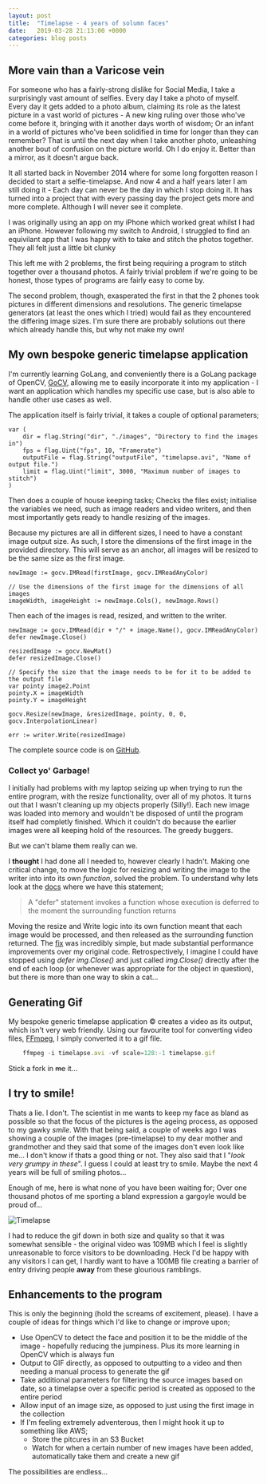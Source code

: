```yaml
---
layout: post
title:  "Timelapse - 4 years of solumn faces"
date:   2019-03-28 21:13:00 +0000
categories: blog posts
---
```


## More vain than a Varicose vein

For someone who has a fairly-strong dislike for Social Media, I take a surprisingly vast amount of selfies. Every day I take a photo of myself. Every day it gets added to a photo album, claiming its role as the latest picture in a vast world of pictures - A new king ruling over those who've come before it, bringing with it another days worth of wisdom; Or an infant in a world of pictures who've been solidified in time for longer than they can remember? That is until the next day when I take another photo, unleashing another bout of confusion on the picture world. Oh I do enjoy it. Better than a mirror, as it doesn't argue back.

It all started back in November 2014 where for some long forgotten reason I decided to start a selfie-timelapse. And now 4 and a half years later I am still doing it - Each day can never be the day in which I stop doing it. It has turned into a project that with every passing day the project gets more and more complete. Although I will never see it complete.

I was originally using an app on my iPhone which worked great whilst I had an iPhone. However following my switch to Android, I struggled to find an equivilant app that I was happy with to take and stitch the photos together. They all felt just a little bit clunky

This left me with 2 problems, the first being requiring a program to stitch together over a thousand photos. A fairly trivial problem if we're going to be honest, those types of programs are fairly easy to come by. 

The second problem, though, exasperated the first in that the 2 phones took pictures in different dimensions and resolutions. The generic timelapse generators (at least the ones which I tried) would fail as they encountered the differing image sizes. I'm sure there are probably solutions out there which already handle this, but why not make my own!


## My own bespoke generic timelapse application
I'm currently learning GoLang, and conveniently there is a GoLang package of OpenCV, [GoCV](https://gocv.io/), allowing me to easily incorporate it into my application - I want an application which handles my specific use case, but is also able to handle other use cases as well.

The application itself is fairly trivial, it takes a couple of optional parameters;

```golang
var (
    dir = flag.String("dir", "./images", "Directory to find the images in")
    fps = flag.Uint("fps", 10, "Framerate")
    outputFile = flag.String("outputFile", "timelapse.avi", "Name of output file.")
    limit = flag.Uint("limit", 3000, "Maximum number of images to stitch")
)
```

Then does a couple of house keeping tasks; Checks the files exist; initialise the variables we need, such as image readers and video writers, and then most importantly gets ready to handle resizing of the images.

Because my pictures are all in different sizes, I need to have a constant image output size. As such, I store the dimensions of the first image in the provided directory. This will serve as an anchor, all images will be resized to be the same size as the first image.
```
newImage := gocv.IMRead(firstImage, gocv.IMReadAnyColor)

// Use the dimensions of the first image for the dimensions of all images
imageWidth, imageHeight := newImage.Cols(), newImage.Rows()
```

Then each of the images is read, resized, and written to the writer.

```golang
newImage := gocv.IMRead(dir + "/" + image.Name(), gocv.IMReadAnyColor)
defer newImage.Close()

resizedImage := gocv.NewMat()
defer resizedImage.Close()

// Specify the size that the image needs to be for it to be added to the output file
var pointy image2.Point
pointy.X = imageWidth
pointy.Y = imageHeight

gocv.Resize(newImage, &resizedImage, pointy, 0, 0, gocv.InterpolationLinear)

err := writer.Write(resizedImage)

```

The complete source code is on [GitHub](https://github.com/david-mcqueen/timelapse-stitcher).


### Collect yo' Garbage!
I initially had problems with my laptop seizing up when trying to run the entire program, with the resize functionality, over all of my photos. It turns out that I wasn't cleaning up my objects properly (Silly!). Each new image was loaded into memory and wouldn't be disposed of until the program itself had completly finished. Which it couldn't do because the earlier images were all keeping hold of the resources. The greedy buggers. 

But we can't blame them really can we.

I **thought** I had done all I needed to, however clearly I hadn't. Making one critical change, to move the logic for resizing and writing the image to the writer into into its own _function_, solved the problem. To understand why lets look at the [docs](https://golang.org/ref/spec#Defer_statements) where we have this statement;
> A "defer" statement invokes a function whose execution is deferred to the moment the surrounding function returns

Moving the resize and Write logic into its own function meant that each image would be processed, and then released as the surrounding function returned. The [fix](https://github.com/david-mcqueen/timelapse-stitcher/commit/f2666c4e9bf99281be535feebc6f92c077f0cb63) was incredibly simple, but made substantial performance improvements over my original code. Retrospectively, I imagine I could have stopped using _defer img.Close()_ and just called _img.Close()_ directly after the end of each loop (or whenever was appropriate for the object in question), but there is more than one way to skin a cat...


## Generating Gif

My bespoke generic timelapse application &copy; creates a video as its output, which isn't very web friendly. Using our favourite tool for converting video files, [FFmpeg](https://ffmpeg.org/), I simply converted it to a gif file.

```javascript
    ffmpeg -i timelapse.avi -vf scale=128:-1 timelapse.gif
```
Stick a fork in ~~me~~ it...

## I try to smile!
Thats a lie. I don't. The scientist in me wants to keep my face as bland as possible so that the focus of the pictures is the ageing process, as opposed to my gawky _smile_. With that being said, a couple of weeks ago I was showing a couple of the images (pre-timelapse) to my dear mother and grandmother and they said that some of the images don't even look like me... I don't know if thats a good thing or not. They also said that I "_look very grumpy in these_". I guess I could at least try to smile. Maybe the next 4 years will be full of smiling photos...

Enough of me, here is what none of you have been waiting for; Over one thousand photos of me sporting a bland expression a gargoyle would be proud of...


![Timelapse](/assets/images/timelapse/timelapse.gif)

I had to reduce the gif down in both size and quality so that it was somewhat sensible - the original video was 109MB which I feel is slightly unreasonable to force visitors to be downloading. Heck I'd be happy with any visitors I can get, I hardly want to have a 100MB file creating a barrier of entry driving people **away** from these glourious ramblings.


## Enhancements to the program

This is only the beginning (hold the screams of excitement, please). I have a couple of ideas for things which I'd like to change or improve upon;
* Use OpenCV to detect the face and position it to be the middle of the image - hopefully reducing the jumpiness. Plus its more learning in OpenCV which is always fun
* Output to GIF directly, as opposed to outputting to a video and then needing a manual process to generate the gif
* Take additional parameters for filtering the source images based on date, so a timelapse over a specific period is created as opposed to the entire period
* Allow input of an image size, as opposed to just using the first image in the collection
* If I'm feeling extremely adventerous, then I might hook it up to something like AWS;
    * Store the pitcures in an S3 Bucket
    * Watch for when a certain number of new images have been added, automatically take them and create a new gif


The possibilities are endless...